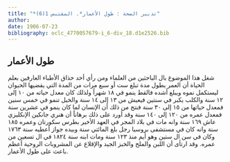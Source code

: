 ```yaml
---
title: "*تدبير الصحة : طول الأعمار*. المقتبس 1(6)"
author: 
date: 1906-07-23
bibliography: oclc_4770057679-i_6-div_18.d1e2526.bib
---
```




##  طول الأعمار 


 شغل هذا الموضوع بال الباحثين من العلماء ومن رأي  أحد  حذاق الأطباء العارفين بعلم الحياة أن العمر يطول مدة تبلغ  ست  أو  سبع  مرات من المدة التي يقضيها الحيوان ليستكمل نموه ويبلغ أشده فالقط ينمو في  ١٨  شهراً ولذلك كان معدل حياته من  ١٠  إلى  ١٢  سنة   والكلب يكبر في سنتين فيعيش من  ١٣  إلى  ١٤  سنة والخيل تنمو في  خمس  سنين فمعدل حياتها من  ١٥  إلى  ٣٠  سنة فنتج من ذلك أن الإنسان لما كان ينمو في  عشرين  سنة فمعدل عمره من  ١٢٠  إلى  ١٤٠  سنة وقد أورد على ذلك برهاناً أن هنري جانكين الإنكليزي عاش  ١٦٩  سنة وانه مات في بلاد المجر في العهد الأخير بطرس سكورتان وعمره  ١٨٥  سنة وانه كان في مستشفى بروسيا رجل بلغ المائتي سنة وبيده جواز أعطيه سنة  ١٧٦٣  وكان في سن ال  ستين  وهو أيم منذ  ١٢٣  سنة ومات ابنه سنة  ١٨٢٤  في ال  تسعين  من عمره. وقد ارتأى أن اللبن والملح والخبز الجيد والإقلاع عن المشروبات الروحية أعظم باعث على طول الأعمار.  
